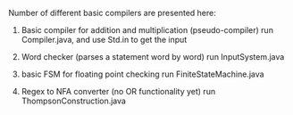 Number of different basic compilers are presented here:

1. Basic compiler for addition and multiplication (pseudo-compiler)
run Compiler.java, and use Std.in to get the input

2. Word checker (parses a statement word by word)
run InputSystem.java

3. basic FSM for floating point checking
run FiniteStateMachine.java

4. Regex to NFA converter (no OR functionality yet)
run ThompsonConstruction.java
